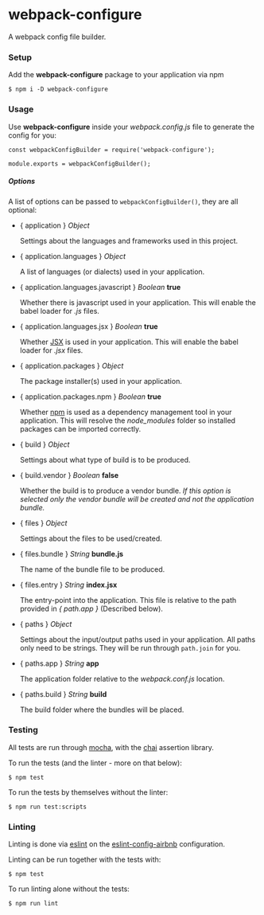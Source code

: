 # webpack-configure

A webpack config file builder.

### Setup

Add the **webpack-configure** package to your application via npm

```
$ npm i -D webpack-configure
```

### Usage

Use **webpack-configure** inside your _webpack.config.js_ file to generate the config for you:

```
const webpackConfigBuilder = require('webpack-configure');

module.exports = webpackConfigBuilder();
```

##### Options

A list of options can be passed to `webpackConfigBuilder()`, they are all optional:

* { application } _Object_

  Settings about the languages and frameworks used in this project.

* { application.languages } _Object_

  A list of languages (or dialects) used in your application.

* { application.languages.javascript } _Boolean_ **true**

  Whether there is javascript used in your application. This will enable the babel loader for _.js_
  files.

* { application.languages.jsx } _Boolean_ **true**

  Whether [JSX](https://jsx.github.io/) is used in your application. This will enable the babel
  loader for _.jsx_ files.

* { application.packages } _Object_

  The package installer(s) used in your application.

* { application.packages.npm } _Boolean_ **true**

  Whether [npm](https://www.npmjs.com/) is used as a dependency management tool in your application.
  This will resolve the _node_modules_ folder so installed packages can be imported correctly.

* { build } _Object_

  Settings about what type of build is to be produced.

* { build.vendor } _Boolean_ **false**

  Whether the build is to produce a vendor bundle. _If this option is selected only the vendor
  bundle will be created and not the application bundle._

* { files } _Object_

  Settings about the files to be used/created.

* { files.bundle } _String_ **bundle.js**

  The name of the bundle file to be produced.

* { files.entry } _String_ **index.jsx**

  The entry-point into the application. This file is relative to the path provided in _{ path.app }_ (Described below).

* { paths } _Object_

  Settings about the input/output paths used in your application. All paths only need to be strings.
  They will be run through `path.join` for you.

* { paths.app } _String_ **app**

  The application folder relative to the _webpack.conf.js_ location.

* { paths.build } _String_ **build**

  The build folder where the bundles will be placed.

### Testing

All tests are run through [mocha](https://mochajs.org/), with the [chai](http://chaijs.com/)
assertion library.

To run the tests (and the linter - more on that below):

```
$ npm test
```

To run the tests by themselves without the linter:

```
$ npm run test:scripts
```

### Linting

Linting is done via [eslint](http://eslint.org/) on the
[eslint-config-airbnb](https://www.npmjs.com/package/eslint-config-airbnb) configuration.

Linting can be run together with the tests with:

```
$ npm test
```

To run linting alone without the tests:

```
$ npm run lint
```
